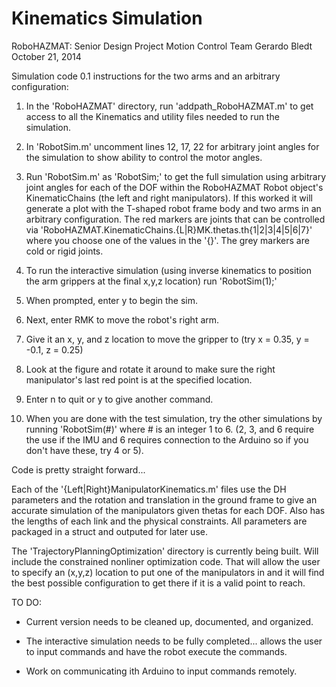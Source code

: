 Kinematics Simulation
=============
RoboHAZMAT: Senior Design Project
Motion Control Team
Gerardo Bledt
October 21, 2014

Simulation code 0.1 instructions for the two arms and an arbitrary configuration:

1. In the 'RoboHAZMAT' directory, run 'addpath_RoboHAZMAT.m' to get access to all the Kinematics and utility files needed to run the simulation.

2. In 'RobotSim.m' uncomment lines 12, 17, 22 for arbitrary joint angles for the simulation to show ability to control the motor angles.

3. Run 'RobotSim.m' as 'RobotSim;' to get the full simulation using arbitrary joint angles for each of the DOF within the RoboHAZMAT Robot object's KinematicChains (the left and right manipulators). If this worked it will generate a plot with the T-shaped robot frame body and two arms in an arbitrary configuration. The red markers are joints that can be controlled via 'RoboHAZMAT.KinematicChains.{L|R}MK.thetas.th{1|2|3|4|5|6|7}' where you choose one of the values in the '{}'. The grey markers are cold or rigid joints.

4. To run the interactive simulation (using inverse kinematics to position the arm grippers at the final x,y,z location) run 'RobotSim(1);'

5. When prompted, enter y to begin the sim.

6. Next, enter RMK to move the robot's right arm.

7. Give it an x, y, and z location to move the gripper to (try x = 0.35, y = -0.1, z = 0.25)

8. Look at the figure and rotate it around to make sure the right manipulator's last red point is at the specified location.

9. Enter n to quit or y to give another command.

10. When you are done with the test simulation, try the other simulations by running 'RobotSim(#)' where # is an integer 1 to 6. (2, 3, and 6 require the use if the IMU and 6 requires connection to the Arduino so if you don't have these, try 4 or 5).

Code is pretty straight forward... 

Each of the '{Left|Right}ManipulatorKinematics.m' files use the DH parameters and the rotation and translation in the ground frame to give an accurate simulation of the manipulators given thetas for each DOF. Also has the lengths of each link and the physical constraints. All parameters are packaged in a struct and outputed for later use.

The 'TrajectoryPlanningOptimization' directory is currently being built. Will include the constrained nonliner optimization code. That will allow the user to specify an (x,y,z) location to put one of the manipulators in and it will find the best possible configuration to get there if it is a valid point to reach.


 TO DO:

- Current version needs to be cleaned up, documented, and organized.

- The interactive simulation needs to be fully completed... allows the user to input commands and have the robot execute the commands.

- Work on communicating ith Arduino to input commands remotely.
